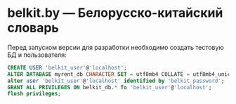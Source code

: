 belkit.by — Белорусско-китайский словарь
===

Перед запуском версии для разработки необходимо создать тестовую БД и пользователя:

```SQL
CREATE USER 'belkit_user'@'localhost';
ALTER DATABASE myrent_db CHARACTER SET = utf8mb4 COLLATE = utf8mb4_unicode_ci;
alter user 'belkit_user'@'localhost' identified by 'belkit_password';
GRANT ALL PRIVILEGES ON belkit_db.* To 'belkit_user'@'localhost';
flush privileges;
```
